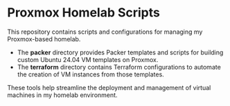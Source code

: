 # Proxmox Homelab Scripts

This repository contains scripts and configurations for managing my Proxmox-based homelab.

- The **packer** directory provides Packer templates and scripts for building custom Ubuntu 24.04 VM templates on Proxmox.
- The **terraform** directory contains Terraform configurations to automate the creation of VM instances from those templates.

These tools help streamline the deployment and management of virtual machines in my homelab environment.